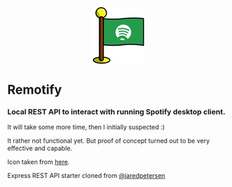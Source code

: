 <div style="text-align:center">
<img src="docs/logo.png" alt="remotify" height="128" />
</div>

# Remotify

### Local REST API to interact with running Spotify desktop client.

It will take some more time, then I initially suspected :)

It rather not functional yet. But proof of concept turned out to be very effective and capable.

Icon taken from [here](https://www.iconfinder.com/icons/1665672/flag_media_networking_social_spotify_icon).

Express REST API starter cloned from [@jaredpetersen](https://github.com/jaredpetersen/nodejs-api-template)
